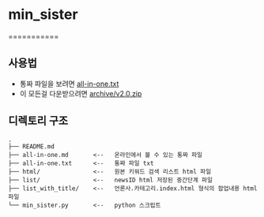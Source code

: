 # min_sister
===========

## 사용법

- 통짜 파일을 보려면 [all-in-one.txt](all-in-one.txt?raw=true)
- 이 모든걸 다운받으려면 [archive/v2.0.zip](https://github.com/heshed/min_sister/archive/v2.0.zip)

## 디렉토리 구조

```
.
├── README.md
├── all-in-one.md       <--   온라인에서 볼 수 있는 통짜 파일
├── all-in-one.txt      <--   통짜 파일 txt
├── html/               <--   원본 키워드 검색 리스트 html 파일
├── list/               <--   newsID html 저장된 중간단계 파일
├── list_with_title/    <--   언론사.카테고리.index.html 형식의 팝업내용 html 파일
└── min_sister.py       <--   python 스크립트
```

